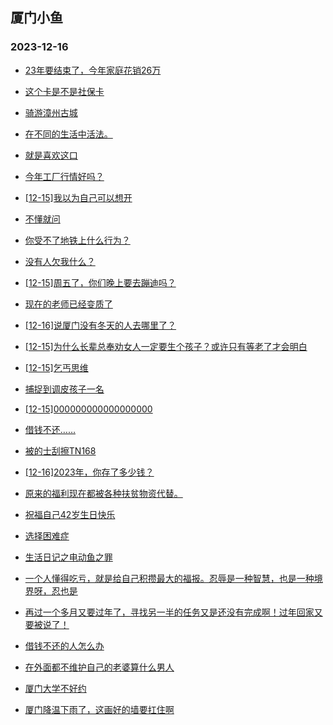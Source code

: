 ## 厦门小鱼 
### 2023-12-16

+ [23年要结束了，今年家庭花销26万](http://bbs.xmfish.com/read-htm-tid-18121430.html)

+ [这个卡是不是社保卡](http://bbs.xmfish.com/read-htm-tid-18121407.html)

+ [骑游漳州古城](http://bbs.xmfish.com/read-htm-tid-18121412.html)

+ [在不同的生活中活法。](http://bbs.xmfish.com/read-htm-tid-18121409.html)

+ [就是喜欢这口](http://bbs.xmfish.com/read-htm-tid-18121514.html)

+ [今年工厂行情好吗？](http://bbs.xmfish.com/read-htm-tid-18121585.html)

+ [[12-15]我以为自己可以想开](http://bbs.xmfish.com/read-htm-tid-18121476.html)

+ [不懂就问](http://bbs.xmfish.com/read-htm-tid-18121377.html)

+ [你受不了地铁上什么行为？](http://bbs.xmfish.com/read-htm-tid-18121538.html)

+ [没有人欠我什么？](http://bbs.xmfish.com/read-htm-tid-18121550.html)

+ [[12-15]周五了，你们晚上要去蹦迪吗？](http://bbs.xmfish.com/read-htm-tid-18121454.html)

+ [现在的老师已经变质了](http://bbs.xmfish.com/read-htm-tid-18121640.html)

+ [[12-16]说厦门没有冬天的人去哪里了？](http://bbs.xmfish.com/read-htm-tid-18121691.html)

+ [[12-15]为什么长辈总奉劝女人一定要生个孩子？或许只有等老了才会明白](http://bbs.xmfish.com/read-htm-tid-18121464.html)

+ [[12-15]乞丐思维](http://bbs.xmfish.com/read-htm-tid-18121478.html)

+ [捕捉到调皮孩子一名](http://bbs.xmfish.com/read-htm-tid-18121513.html)

+ [[12-15]000000000000000000](http://bbs.xmfish.com/read-htm-tid-18121476.html)

+ [借钱不还……](http://bbs.xmfish.com/read-htm-tid-18121532.html)

+ [被的士刮擦TN168](http://bbs.xmfish.com/read-htm-tid-18121565.html)

+ [[12-16]2023年，你存了多少钱？](http://bbs.xmfish.com/read-htm-tid-18121764.html)

+ [原来的福利现在都被各种扶贫物资代替。](http://bbs.xmfish.com/read-htm-tid-18121627.html)

+ [祝福自己42岁生日快乐](http://bbs.xmfish.com/read-htm-tid-18121714.html)

+ [选择困难症](http://bbs.xmfish.com/read-htm-tid-18121605.html)

+ [生活日记之电动鱼之罪](http://bbs.xmfish.com/read-htm-tid-18121574.html)

+ [一个人懂得吃亏，就是给自己积攒最大的福报。忍辱是一种智慧，也是一种境界呀，忍也是](http://bbs.xmfish.com/read-htm-tid-18121602.html)

+ [再过一个多月又要过年了，寻找另一半的任务又是还没有完成啊！过年回家又要被说了！](http://bbs.xmfish.com/read-htm-tid-18121612.html)

+ [借钱不还的人怎么办](http://bbs.xmfish.com/read-htm-tid-18121625.html)

+ [在外面都不维护自己的老婆算什么男人](http://bbs.xmfish.com/read-htm-tid-18121731.html)

+ [厦门大学不好约](http://bbs.xmfish.com/read-htm-tid-18121711.html)

+ [厦门降温下雨了，这画好的墙要扛住啊](http://bbs.xmfish.com/read-htm-tid-18121677.html)

